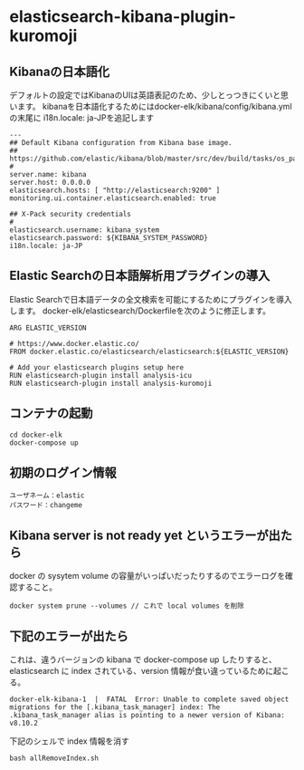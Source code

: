 # elasticsearch-kibana-plugin-kuromoji

## Kibanaの日本語化
デフォルトの設定ではKibanaのUIは英語表記のため、少しとっつきにくいと思います。
kibanaを日本語化するためにはdocker-elk/kibana/config/kibana.ymlの末尾に
i18n.locale: ja-JPを追記します
```
---
## Default Kibana configuration from Kibana base image.
## https://github.com/elastic/kibana/blob/master/src/dev/build/tasks/os_packages/docker_generator/templates/kibana_yml.template.ts
#
server.name: kibana
server.host: 0.0.0.0
elasticsearch.hosts: [ "http://elasticsearch:9200" ]
monitoring.ui.container.elasticsearch.enabled: true

## X-Pack security credentials
#
elasticsearch.username: kibana_system
elasticsearch.password: ${KIBANA_SYSTEM_PASSWORD}
i18n.locale: ja-JP
```

## Elastic Searchの日本語解析用プラグインの導入
Elastic Searchで日本語データの全文検索を可能にするためにプラグインを導入します。
docker-elk/elasticsearch/Dockerfileを次のように修正します。
```
ARG ELASTIC_VERSION

# https://www.docker.elastic.co/
FROM docker.elastic.co/elasticsearch/elasticsearch:${ELASTIC_VERSION}

# Add your elasticsearch plugins setup here
RUN elasticsearch-plugin install analysis-icu
RUN elasticsearch-plugin install analysis-kuromoji
```

## コンテナの起動
```
cd docker-elk
docker-compose up
```

## 初期のログイン情報
```
ユーザネーム：elastic
パスワード：changeme
```

## Kibana server is not ready yet というエラーが出たら
docker の sysytem volume の容量がいっぱいだったりするのでエラーログを確認すること。

```
docker system prune --volumes // これで local volumes を削除
```

## 下記のエラーが出たら
これは、違うバージョンの kibana で docker-compose up したりすると、
elasticsearch に index されている、version 情報が食い違っているために起こる。
```
docker-elk-kibana-1  |  FATAL  Error: Unable to complete saved object migrations for the [.kibana_task_manager] index: The .kibana_task_manager alias is pointing to a newer version of Kibana: v8.10.2
```
下記のシェルで index 情報を消す
```
bash allRemoveIndex.sh
```
